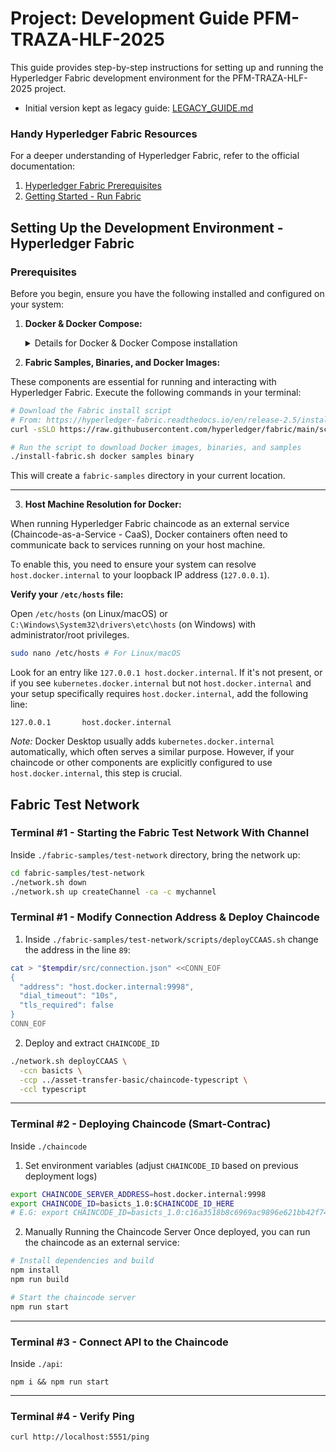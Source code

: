 # Project: Development Guide PFM-TRAZA-HLF-2025
This guide provides step-by-step instructions for setting up and running the
Hyperledger Fabric development environment for the PFM-TRAZA-HLF-2025 project.

- Initial version kept as legacy guide: [LEGACY_GUIDE.md](./LEGACY_GUIDE.md)

### Handy Hyperledger Fabric Resources
For a deeper understanding of Hyperledger Fabric, refer to the official documentation:
1. [Hyperledger Fabric Prerequisites](https://hyperledger-fabric.readthedocs.io/en/latest/prereqs.html)
2. [Getting Started - Run Fabric](https://hyperledger-fabric.readthedocs.io/en/latest/getting_started_run_fabric.html)

## Setting Up the Development Environment - Hyperledger Fabric

### Prerequisites
Before you begin, ensure you have the following installed and configured on your system:

1.  **Docker & Docker Compose:**

    <details>
      <summary>Details for Docker & Docker Compose installation</summary>
      Docker Desktop (which includes Docker Engine and Docker Compose) from the [official Docker website](https://docs.docker.com/get-docker/).
      Verify your installation by running:
      ```bash
      docker --version
      docker compose version
      ```
    </details>

2. **Fabric Samples, Binaries, and Docker Images:**

These components are essential for running and interacting with Hyperledger Fabric.
Execute the following commands in your terminal:

```bash
# Download the Fabric install script
# From: https://hyperledger-fabric.readthedocs.io/en/release-2.5/install.html
curl -sSLO https://raw.githubusercontent.com/hyperledger/fabric/main/scripts/install-fabric.sh && chmod +x install-fabric.sh

# Run the script to download Docker images, binaries, and samples
./install-fabric.sh docker samples binary
```
This will create a `fabric-samples` directory in your current location.

---
3. **Host Machine Resolution for Docker:**

When running Hyperledger Fabric chaincode as an external service
(Chaincode-as-a-Service - CaaS), Docker containers often need to communicate
back to services running on your host machine.

To enable this, you need to ensure your system can resolve `host.docker.internal` to your loopback IP address (`127.0.0.1`).

**Verify your `/etc/hosts` file:**

Open `/etc/hosts` (on Linux/macOS) or `C:\Windows\System32\drivers\etc\hosts`
(on Windows) with administrator/root privileges.
```bash
sudo nano /etc/hosts # For Linux/macOS
```
Look for an entry like `127.0.0.1 host.docker.internal`. If it's not present,
or if you see `kubernetes.docker.internal` but not `host.docker.internal` and
your setup specifically requires `host.docker.internal`, add the following
line:
```
127.0.0.1       host.docker.internal
```
*Note:* Docker Desktop usually adds `kubernetes.docker.internal` automatically,
which often serves a similar purpose. However, if your chaincode or other
components are explicitly configured to use `host.docker.internal`, this step
is crucial.

## Fabric Test Network

### Terminal #1 - Starting the Fabric Test Network With Channel
Inside `./fabric-samples/test-network` directory, bring the network up:
```bash
cd fabric-samples/test-network
./network.sh down
./network.sh up createChannel -ca -c mychannel
```

### Terminal #1 - Modify Connection Address & Deploy Chaincode
1. Inside `./fabric-samples/test-network/scripts/deployCCAAS.sh` change the address in the line `89`:
```bash
cat > "$tempdir/src/connection.json" <<CONN_EOF
{
  "address": "host.docker.internal:9998",
  "dial_timeout": "10s",
  "tls_required": false
}
CONN_EOF
```
2. Deploy and extract `CHAINCODE_ID`
```bash
./network.sh deployCCAAS \
  -ccn basicts \
  -ccp ../asset-transfer-basic/chaincode-typescript \
  -ccl typescript
```
---
### Terminal #2 - Deploying Chaincode (Smart-Contrac)
Inside `./chaincode`
1. Set environment variables (adjust `CHAINCODE_ID` based on previous deployment logs)
```bash
export CHAINCODE_SERVER_ADDRESS=host.docker.internal:9998
export CHAINCODE_ID=basicts_1.0:$CHAINCODE_ID_HERE
# E.G: export CHAINCODE_ID=basicts_1.0:c16a3518b8c6969ac9896e621bb42f74f9b31624ca8ea0508bdfda1daa8d090d
```
2. Manually Running the Chaincode Server
Once deployed, you can run the chaincode as an external service:
```bash
# Install dependencies and build
npm install
npm run build

# Start the chaincode server
npm run start
```
---
### Terminal #3 - Connect API to the Chaincode
Inside `./api`:
```
npm i && npm run start
```
---
### Terminal #4 - Verify Ping
```
curl http://localhost:5551/ping
```
